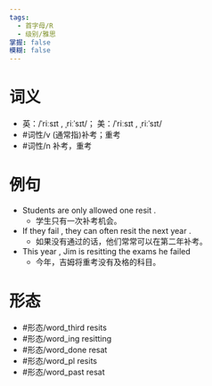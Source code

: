 ```yaml
---
tags:
  - 首字母/R
  - 级别/雅思
掌握: false
模糊: false
---
```

# 词义
- 英：/ˈriːsɪt , ˌriːˈsɪt/； 美：/ˈriːsɪt , ˌriːˈsɪt/
- #词性/v  (通常指)补考；重考
- #词性/n  补考，重考
# 例句
- Students are only allowed one resit .
	- 学生只有一次补考机会。
- If they fail , they can often resit the next year .
	- 如果没有通过的话，他们常常可以在第二年补考。
- This year , Jim is resitting the exams he failed
	- 今年，吉姆将重考没有及格的科目。
# 形态
- #形态/word_third resits
- #形态/word_ing resitting
- #形态/word_done resat
- #形态/word_pl resits
- #形态/word_past resat
